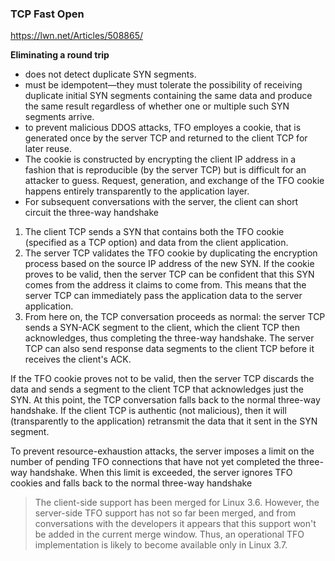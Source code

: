 ### TCP Fast Open

https://lwn.net/Articles/508865/

__Eliminating a round trip__

* does not detect duplicate SYN segments.
* must be idempotent—they must tolerate the possibility of receiving duplicate initial SYN segments containing the same data and produce the same result regardless of whether one or multiple such SYN segments arrive.
* to prevent malicious DDOS attacks, TFO employes a cookie, that is generated once by the server TCP and returned to the client TCP for later reuse.
* The cookie is constructed by encrypting the client IP address in a fashion that is reproducible (by the server TCP) but is difficult for an attacker to guess. Request, generation, and exchange of the TFO cookie happens entirely transparently to the application layer.
* For subsequent conversations with the server, the client can short circuit the three-way handshake

1. The client TCP sends a SYN that contains both the TFO cookie (specified as a TCP option) and data from the client application.
2. The server TCP validates the TFO cookie by duplicating the encryption process based on the source IP address of the new SYN. If the cookie proves to be valid, then the server TCP can be confident that this SYN comes from the address it claims to come from. This means that the server TCP can immediately pass the application data to the server application.
3. From here on, the TCP conversation proceeds as normal: the server TCP sends a SYN-ACK segment to the client, which the client TCP then acknowledges, thus completing the three-way handshake. The server TCP can also send response data segments to the client TCP before it receives the client's ACK.

If the TFO cookie proves not to be valid, then the server TCP discards the data and sends a segment to the client TCP that acknowledges just the SYN. At this point, the TCP conversation falls back to the normal three-way handshake. If the client TCP is authentic (not malicious), then it will (transparently to the application) retransmit the data that it sent in the SYN segment.

To prevent resource-exhaustion attacks, the server imposes a limit on the number of pending TFO connections that have not yet completed the three-way handshake. When this limit is exceeded, the server ignores TFO cookies and falls back to the normal three-way handshake

> The client-side support has been merged for Linux 3.6. However, the server-side TFO support has not so far been merged, and from conversations with the developers it appears that this support won't be added in the current merge window. Thus, an operational TFO implementation is likely to become available only in Linux 3.7.

